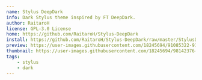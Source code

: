 ```yaml
---
name: Stylus DeepDark
info: Dark Stylus theme inspired by FT DeepDark.
author: RaitaroH
license: GPL-3.0 License
home: https://github.com/RaitaroH/Stylus-DeepDark
install: https://github.com/RaitaroH/Stylus-DeepDark/raw/master/StylusDeepDark.user.css
preview: https://user-images.githubusercontent.com/18245694/91085322-91ba5700-e64d-11ea-91dc-4f96e57fec5c.png
thumbnail: https://user-images.githubusercontent.com/18245694/98142376-002a5980-1ec8-11eb-80ed-d62a8fedfb6e.png
tags:
    - stylus
    - dark
---
```

